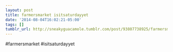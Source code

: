 ```yaml
---
layout: post
title: farmersmarket isitsaturdayyet
date: '2014-08-04T16:02:21-05:00'
tags: []
tumblr_url: http://sneakyguacamole.tumblr.com/post/93807738925/farmersmarket-isitsaturdayyet
---
```

#farmersmarket #isitsaturdayyet
